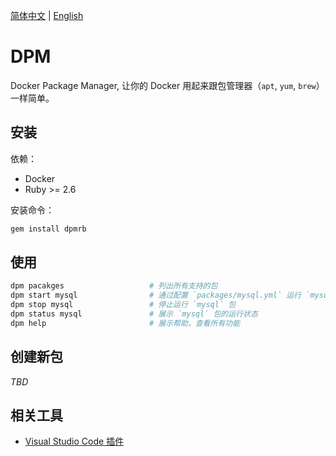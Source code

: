 [简体中文](README.md) | [English](README.en-US.md)

# DPM

Docker Package Manager, 让你的 Docker 用起来跟包管理器（`apt`, `yum`, `brew`）一样简单。

## 安装

依赖：
- Docker
- Ruby >= 2.6

安装命令：
```bash
gem install dpmrb
```

## 使用

```bash
dpm pacakges                   # 列出所有支持的包
dpm start mysql                # 通过配置 `packages/mysql.yml` 运行 `mysql` 包
dpm stop mysql                 # 停止运行 `mysql` 包
dpm status mysql               # 展示 `mysql` 包的运行状态
dpm help                       # 展示帮助，查看所有功能
```

## 创建新包

*TBD*

## 相关工具

- [Visual Studio Code 插件](https://marketplace.visualstudio.com/items?itemName=UoooBarry.dpm-vscode)
